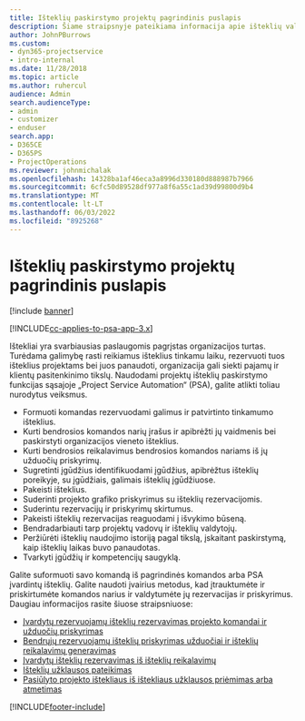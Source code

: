 ```yaml
---
title: Išteklių paskirstymo projektų pagrindinis puslapis
description: Šiame straipsnyje pateikiama informacija apie išteklių valdymo galimybes "Project Service Automation" (PSA), skirtoje "Dynamics 365".
author: JohnPBurrows
ms.custom:
- dyn365-projectservice
- intro-internal
ms.date: 11/28/2018
ms.topic: article
ms.author: ruhercul
audience: Admin
search.audienceType:
- admin
- customizer
- enduser
search.app:
- D365CE
- D365PS
- ProjectOperations
ms.reviewer: johnmichalak
ms.openlocfilehash: 14328ba1af46eca3a8996d330180d888987b7966
ms.sourcegitcommit: 6cfc50d89528df977a8f6a55c1ad39d99800d9b4
ms.translationtype: MT
ms.contentlocale: lt-LT
ms.lasthandoff: 06/03/2022
ms.locfileid: "8925268"
---
```

# <a name="resourcing-projects-home-page"></a>Išteklių paskirstymo projektų pagrindinis puslapis

[!include [banner](../includes/psa-now-project-operations.md)]

[!INCLUDE[cc-applies-to-psa-app-3.x](../includes/cc-applies-to-psa-app-3x.md)]

Ištekliai yra svarbiausias paslaugomis pagrįstas organizacijos turtas. Turėdama galimybę rasti reikiamus išteklius tinkamu laiku, rezervuoti tuos išteklius projektams bei juos panaudoti, organizacija gali siekti pajamų ir klientų pasitenkinimo tikslų. Naudodami projektų išteklių paskirstymo funkcijas sąsajoje „Project Service Automation“ (PSA), galite atlikti toliau nurodytus veiksmus.

- Formuoti komandas rezervuodami galimus ir patvirtinto tinkamumo išteklius.
- Kurti bendrosios komandos narių įrašus ir apibrėžti jų vaidmenis bei paskirstyti organizacijos vieneto išteklius.
- Kurti bendrosios reikalavimus bendrosios komandos nariams iš jų užduočių priskyrimų.
- Sugretinti įgūdžius identifikuodami įgūdžius, apibrėžtus išteklių poreikyje, su įgūdžiais, galimais išteklių įgūdžiuose.
- Pakeisti išteklius.
- Suderinti projekto grafiko priskyrimus su išteklių rezervacijomis.
- Suderintu rezervacijų ir priskyrimų skirtumus.
- Pakeisti išteklių rezervacijas reaguodami į išvykimo būseną.
- Bendradarbiauti tarp projektų vadovų ir išteklių valdytojų.
- Peržiūrėti išteklių naudojimo istoriją pagal tikslą, įskaitant paskirstymą, kaip išteklių laikas buvo panaudotas.
- Tvarkyti įgūdžių ir kompetencijų saugyklą.


Galite suformuoti savo komandą iš pagrindinės komandos arba PSA įvardintų išteklių. Galite naudoti įvairius metodus, kad įtrauktumėte ir priskirtumėte komandos narius ir valdytumėte jų rezervacijas ir priskyrimus. Daugiau informacijos rasite šiuose straipsniuose:

- [Įvardytų rezervuojamų išteklių rezervavimas projekto komandai ir užduočių priskyrimas](assign-named-bookable-resource.md)
- [Bendrųjų rezervuojamų išteklių priskyrimas užduočiai ir išteklių reikalavimų generavimas](assign-generic-bookable-resource.md)
- [Įvardytų išteklių rezervavimas iš išteklių reikalavimų](book-named-resource.md)
- [Išteklių užklausos pateikimas](submit-resource-request.md)
- [Pasiūlyto projekto ištekliaus iš ištekliaus užklausos priėmimas arba atmetimas](accept-reject-proposed-resource.md)


[!INCLUDE[footer-include](../includes/footer-banner.md)]
